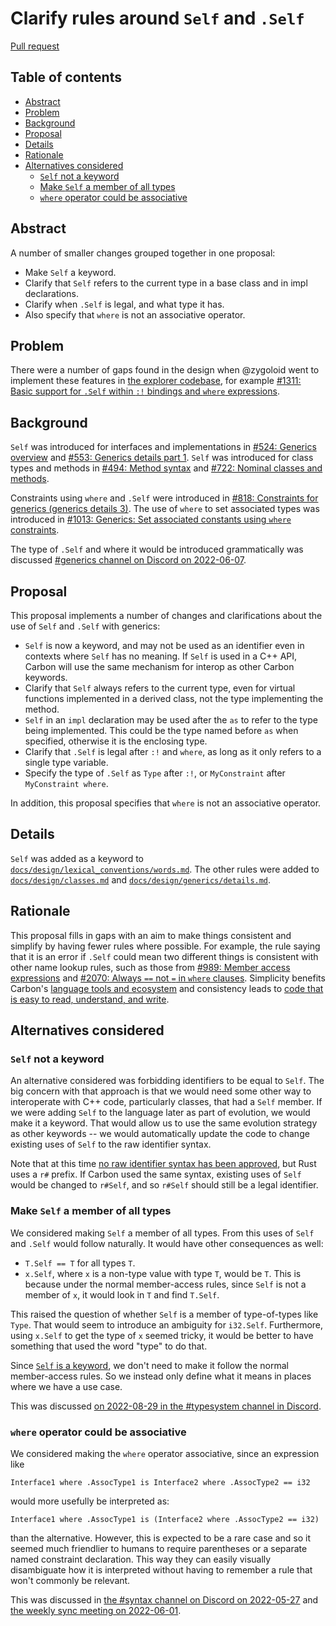 # Clarify rules around `Self` and `.Self`

<!--
Part of the Carbon Language project, under the Apache License v2.0 with LLVM
Exceptions. See /LICENSE for license information.
SPDX-License-Identifier: Apache-2.0 WITH LLVM-exception
-->

[Pull request](https://github.com/carbon-language/carbon-lang/pull/2107)

<!-- toc -->

## Table of contents

-   [Abstract](#abstract)
-   [Problem](#problem)
-   [Background](#background)
-   [Proposal](#proposal)
-   [Details](#details)
-   [Rationale](#rationale)
-   [Alternatives considered](#alternatives-considered)
    -   [`Self` not a keyword](#self-not-a-keyword)
    -   [Make `Self` a member of all types](#make-self-a-member-of-all-types)
    -   [`where` operator could be associative](#where-operator-could-be-associative)

<!-- tocstop -->

## Abstract

A number of smaller changes grouped together in one proposal:

-   Make `Self` a keyword.
-   Clarify that `Self` refers to the current type in a base class and in impl
    declarations.
-   Clarify when `.Self` is legal, and what type it has.
-   Also specify that `where` is not an associative operator.

## Problem

There were a number of gaps found in the design when @zygoloid went to implement
these features in [the explorer codebase](/explorer), for example
[#1311: Basic support for `.Self` within `:!` bindings and `where` expressions](https://github.com/carbon-language/carbon-lang/pull/1311).

## Background

`Self` was introduced for interfaces and implementations in
[#524: Generics overview](https://github.com/carbon-language/carbon-lang/pull/524)
and
[#553: Generics details part 1](https://github.com/carbon-language/carbon-lang/pull/553).
`Self` was introduced for class types and methods in
[#494: Method syntax](https://github.com/carbon-language/carbon-lang/issues/494)
and
[#722: Nominal classes and methods](https://github.com/carbon-language/carbon-lang/pull/722).

Constraints using `where` and `.Self` were introduced in
[#818: Constraints for generics (generics details 3)](https://github.com/carbon-language/carbon-lang/pull/818).
The use of `where` to set associated types was introduced in
[#1013: Generics: Set associated constants using `where` constraints](https://github.com/carbon-language/carbon-lang/pull/1013).

The type of `.Self` and where it would be introduced grammatically was discussed
[#generics channel on Discord on 2022-06-07](https://discord.com/channels/655572317891461132/708431657849585705/1013904969335836732).

## Proposal

This proposal implements a number of changes and clarifications about the use of
`Self` and `.Self` with generics:

-   `Self` is now a keyword, and may not be used as an identifier even in
    contexts where `Self` has no meaning. If `Self` is used in a C++ API, Carbon
    will use the same mechanism for interop as other Carbon keywords.
-   Clarify that `Self` always refers to the current type, even for virtual
    functions implemented in a derived class, not the type implementing the
    method.
-   `Self` in an `impl` declaration may be used after the `as` to refer to the
    type being implemented. This could be the type named before `as` when
    specified, otherwise it is the enclosing type.
-   Clarify that `.Self` is legal after `:!` and `where`, as long as it only
    refers to a single type variable.
-   Specify the type of `.Self` as `Type` after `:!`, or `MyConstraint` after
    `MyConstraint where`.

In addition, this proposal specifies that `where` is not an associative
operator.

## Details

`Self` was added as a keyword to
[`docs/design/lexical_conventions/words.md`](/docs/design/lexical_conventions/words.md).
The other rules were added to
[`docs/design/classes.md`](/docs/design/classes.md) and
[`docs/design/generics/details.md`](/docs/design/generics/details.md).

## Rationale

This proposal fills in gaps with an aim to make things consistent and simplify
by having fewer rules where possible. For example, the rule saying that it is an
error if `.Self` could mean two different things is consistent with other name
lookup rules, such as those from
[#989: Member access expressions](https://github.com/carbon-language/carbon-lang/pull/989)
and
[#2070: Always `==` not `=` in `where` clauses](https://github.com/carbon-language/carbon-lang/pull/2070).
Simplicity benefits Carbon's
[language tools and ecosystem](/docs/project/goals.md#language-tools-and-ecosystem)
and consistency leads to
[code that is easy to read, understand, and write](/docs/project/goals.md#code-that-is-easy-to-read-understand-and-write).

## Alternatives considered

### `Self` not a keyword

An alternative considered was forbidding identifiers to be equal to `Self`. The
big concern with that approach is that we would need some other way to
interoperate with C++ code, particularly classes, that had a `Self` member. If
we were adding `Self` to the language later as part of evolution, we would make
it a keyword. That would allow us to use the same evolution strategy as other
keywords -- we would automatically update the code to change existing uses of
`Self` to the raw identifier syntax.

Note that at this time
[no raw identifier syntax has been approved](https://github.com/carbon-language/carbon-lang/pull/93),
but Rust uses a `r#` prefix. If Carbon used the same syntax, existing uses of
`Self` would be changed to `r#Self`, and so `r#Self` should still be a legal
identifier.

### Make `Self` a member of all types

We considered making `Self` a member of all types. From this uses of `Self` and
`.Self` would follow naturally. It would have other consequences as well:

-   `T.Self == T` for all types `T`.
-   `x.Self`, where `x` is a non-type value with type `T`, would be `T`. This is
    because under the normal member-access rules, since `Self` is not a member
    of `x`, it would look in `T` and find `T.Self`.

This raised the question of whether `Self` is a member of type-of-types like
`Type`. That would seem to introduce an ambiguity for `i32.Self`. Furthermore,
using `x.Self` to get the type of `x` seemed tricky, it would be better to have
something that used the word "type" to do that.

Since [`Self` is a keyword](#self-not-a-keyword), we don't need to make it
follow the normal member-access rules. So we instead only define what it means
in places where we have a use case.

This was discussed
[on 2022-08-29 in the #typesystem channel in Discord](https://discord.com/channels/655572317891461132/708431657849585705/1013904969335836732).

### `where` operator could be associative

We considered making the `where` operator associative, since an expression like

```
Interface1 where .AssocType1 is Interface2 where .AssocType2 == i32
```

would more usefully be interpreted as:

```
Interface1 where .AssocType1 is (Interface2 where .AssocType2 == i32)
```

than the alternative. However, this is expected to be a rare case and so it
seemed much friendlier to humans to require parentheses or a separate named
constraint declaration. This way they can easily visually disambiguate how it is
interpreted without having to remember a rule that won't commonly be relevant.

This was discussed in
[the #syntax channel on Discord on 2022-05-27](https://discord.com/channels/655572317891461132/709488742942900284/979869282903130153)
and
[the weekly sync meeting on 2022-06-01](https://docs.google.com/document/d/1dwS2sJ8tsN3LwxqmZSv9OvqutYhP71dK9Dmr1IXQFTs/edit?resourcekey=0-NxBWgL9h05yD2GOR3wUisg#heading=h.qarzfirrcrgf).
